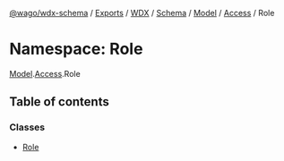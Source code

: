 [@wago/wdx-schema](../README.md) / [Exports](../modules.md) / [WDX](WDX.md) / [Schema](WDX.Schema.md) / [Model](WDX.Schema.Model.md) / [Access](WDX.Schema.Model.Access.md) / Role

# Namespace: Role

[Model](WDX.Schema.Model.md).[Access](WDX.Schema.Model.Access.md).Role

## Table of contents

### Classes

- [Role](../classes/WDX.Schema.Model.Access.Role.Role.md)
